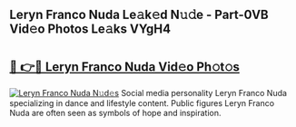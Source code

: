 ## Leryn Franco Nuda Le𝚊k𝚎d N𝚞𝚍e - Part-0VB Vid𝚎o Photos Le𝚊ks VYgH4

# <h2><a href="http://fbbo5zf.evod.top/?m=Leryn+Franco+Nuda">🔗 👉🔴 Leryn Franco Nuda Vid𝚎o Ph𝚘t𝚘s</a></h2>

[![Leryn Franco Nuda N𝚞d𝚎s](https://i.imgur.com/8V9OHl7.gif)](http://fbbo5zf.evod.top/?m=Leryn+Franco+Nuda)
Social media personality Leryn Franco Nuda specializing in dance and lifestyle content. Public figures Leryn Franco Nuda are often seen as symbols of hope and inspiration. 
